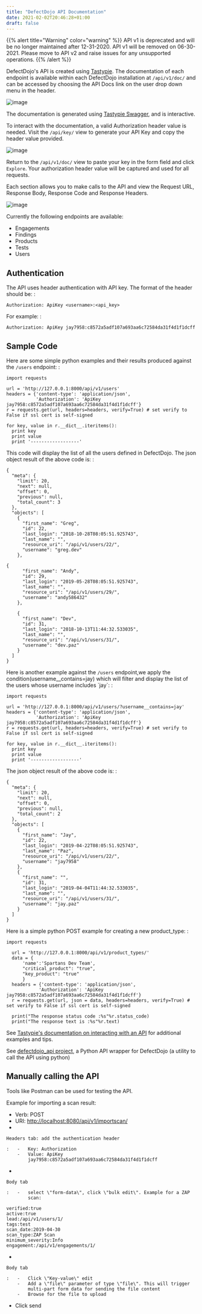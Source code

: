 ```yaml
---
title: "DefectDojo API Documentation"
date: 2021-02-02T20:46:28+01:00
draft: false
---
```



{{% alert title="Warning" color="warning" %}}
API v1 is deprecated and will be no longer maintained after 12-31-2020.
API v1 will be removed on 06-30-2021. Please move to API v2 and raise
issues for any unsupported operations.
{{% /alert %}}

DefectDojo\'s API is created using
[Tastypie](https://django-tastypie.readthedocs.org). The documentation
of each endpoint is available within each DefectDojo installation at
`/api/v1/doc/` and can be accessed by choosing the API Docs
link on the user drop down menu in the header.

![image](../../images/api_1.png)

The documentation is generated using [Tastypie
Swagger](http://django-tastypie-swagger.readthedocs.org/), and is
interactive.

To interact with the documentation, a valid Authorization header value
is needed. Visit the `/api/key/` view to generate your API
Key and copy the header value provided.

![image](../../images/api_3.png)

Return to the `/api/v1/doc/` view to paste your key in the
form field and click `Explore`. Your authorization header
value will be captured and used for all requests.

Each section allows you to make calls to the API and view the Request
URL, Response Body, Response Code and Response Headers.

![image](../../images/api_2.png)

Currently the following endpoints are available:

-   Engagements
-   Findings
-   Products
-   Tests
-   Users

Authentication
--------------

The API uses header authentication with API key. The format of the
header should be: :

    Authorization: ApiKey <username>:<api_key>

For example: :

    Authorization: ApiKey jay7958:c8572a5adf107a693aa6c72584da31f4d1f1dcff

Sample Code
-----------

Here are some simple python examples and their results produced against
the `/users` endpoint: :

    import requests

    url = 'http://127.0.0.1:8000/api/v1/users'
    headers = {'content-type': 'application/json',
               'Authorization': 'ApiKey jay7958:c8572a5adf107a693aa6c72584da31f4d1f1dcff'}
    r = requests.get(url, headers=headers, verify=True) # set verify to False if ssl cert is self-signed

    for key, value in r.__dict__.iteritems():
      print key
      print value
      print '------------------'

This code will display the list of all the users defined in DefectDojo.
The json object result of the above code is: :

    {
      "meta": {
        "limit": 20,
        "next": null,
        "offset": 0,
        "previous": null,
        "total_count": 3
      },
      "objects": [
        {
          "first_name": "Greg",
          "id": 22,
          "last_login": "2018-10-28T08:05:51.925743",
          "last_name": "",
          "resource_uri": "/api/v1/users/22/",
          "username": "greg.dev"
        },

    {
          "first_name": "Andy",
          "id": 29,
          "last_login": "2019-05-28T08:05:51.925743",
          "last_name": "",
          "resource_uri": "/api/v1/users/29/",
          "username": "andy586432"
        },

        {
          "first_name": "Dev",
          "id": 31,
          "last_login": "2018-10-13T11:44:32.533035",
          "last_name": "",
          "resource_uri": "/api/v1/users/31/",
          "username": "dev.paz"
        }
      ]
    }

Here is another example against the `/users` endpoint,we
apply the condition(username\_\_contains=jay) which will filter and
display the list of the users whose username includes \`jay\`: :

    import requests

    url = 'http://127.0.0.1:8000/api/v1/users/?username__contains=jay'
    headers = {'content-type': 'application/json',
               'Authorization': 'ApiKey jay7958:c8572a5adf107a693aa6c72584da31f4d1f1dcff'}
    r = requests.get(url, headers=headers, verify=True) # set verify to False if ssl cert is self-signed

    for key, value in r.__dict__.iteritems():
      print key
      print value
      print '------------------'

The json object result of the above code is: :

    {
      "meta": {
        "limit": 20,
        "next": null,
        "offset": 0,
        "previous": null,
        "total_count": 2
      },
      "objects": [
        {
          "first_name": "Jay",
          "id": 22,
          "last_login": "2019-04-22T08:05:51.925743",
          "last_name": "Paz",
          "resource_uri": "/api/v1/users/22/",
          "username": "jay7958"
        },
        {
          "first_name": "",
          "id": 31,
          "last_login": "2019-04-04T11:44:32.533035",
          "last_name": "",
          "resource_uri": "/api/v1/users/31/",
          "username": "jay.paz"
        }
      ]
    }

Here is a simple python POST example for creating a new product\_type: :

    import requests

      url = 'http://127.0.0.1:8000/api/v1/product_types/'
      data = {
          'name':'Spartans Dev Team',
          "critical_product": "true",
          "key_product": "true"
          }
      headers = {'content-type': 'application/json',
                'Authorization': 'ApiKey jay7958:c8572a5adf107a693aa6c72584da31f4d1f1dcff'}
      r = requests.get(url, json = data, headers=headers, verify=True) # set verify to False if ssl cert is self-signed

      print("The response status code :%s"%r.status_code)
      print("The response text is :%s"%r.text)

See [Tastypie\'s documentation on interacting with an
API](https://django-tastypie.readthedocs.org/en/latest/interacting.html)
for additional examples and tips.

See [defectdojo\_api
project](https://github.com/DefectDojo/defectdojo_api), a Python API
wrapper for DefectDojo (a utility to call the API using python)

Manually calling the API
------------------------

Tools like Postman can be used for testing the API.

Example for importing a scan result:

-   Verb: POST
-   URI: <http://localhost:8080/api/v1/importscan/>
-   

    Headers tab: add the authentication header

    :   -   Key: Authorization
        -   Value: ApiKey
            jay7958:c8572a5adf107a693aa6c72584da31f4d1f1dcff

-   

    Body tab

    :   -   select \"form-data\", click \"bulk edit\". Example for a ZAP
            scan:

<!-- -->

    verified:true
    active:true
    lead:/api/v1/users/1/
    tags:test
    scan_date:2019-04-30
    scan_type:ZAP Scan
    minimum_severity:Info
    engagement:/api/v1/engagements/1/

-   

    Body tab

    :   -   Click \"Key-value\" edit
        -   Add a \"file\" parameter of type \"file\". This will trigger
            multi-part form data for sending the file content
        -   Browse for the file to upload

-   Click send
